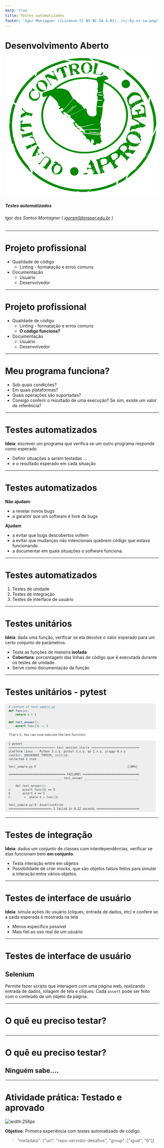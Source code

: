 ```yaml
---
marp: true
title: Testes automatizados
footer: 'Igor Montagner ![License CC BY-NC-SA 4.0](../cc-by-nc-sa.png)'
---
```


<style>
	footer {
		position: fixed;
		bottom: 10px;
		left: 1050px;
		width: 400px;
	}

	footer img {
		vertical-align: middle;
	}
</style>


Desenvolvimento Aberto
===

![100%](capa.svg)

##### Testes automatizados

###### Igor dos Santos Montagner ( [igorsm1@insper.edu.br](mailto:igorsm1@insper.edu.br) )

---

# Projeto profissional

* Qualidade de código
    * Linting - formatação e erros comuns
* Documentação
    * Usuário
    * Desenvolvedor

---

# Projeto profissional

* Qualidade de código
    * Linting - formatação e erros comuns
    * **O código funciona?**
* Documentação
    * Usuário
    * Desenvolvedor

----

# Meu programa funciona?

* Sob quais condições?
* Em quais plataformas?
* Quais operações são suportadas? 
* Consigo conferir o resultado de uma execução? Se sim, existe um valor de referência?

---

# Testes automatizados

**Ideia**: escrever um programa que verifica se um outro programa responde como esperado

* Definir situações a serem testadas ...
* e o resultado esperado em cada situação

---
# Testes automatizados

**Não ajudam**:

* a revelar novos bugs
* a garantir que um software é livre de bugs

**Ajudam**

* a evitar que bugs descobertos voltem
* a evitar que mudanças não intencionais quebrem código que estava funcionando.
* a documentar em quais situações o software funciona.

---

# Testes automatizados

1. Testes de unidade
2. Testes de integração
3. Testes de interface de usuário

---

# Testes unitários

**Ideia**: dada uma função, verificar se ela devolve o valor esperado para um certo conjunto de parâmetros. 

* Testa as funções de maneira **isolada**
* **Cobertura**: porcentagem das linhas de código que é executada durante os testes de unidade.
* Serve como documentação da função

---
# Testes unitários - pytest

![width:900px](pytest.png)

---

# Testes de integração

**Ideia**: dados um conjunto de classes com interdependências, verificar se elas funcionam bem **em conjunto**. 

* Testa interação entre em objetos
* Possibilidade de criar *mocks*, que são objetos falsos feitos para simular a interação entre vários objetos. 

----

# Testes de interface de usuário

**Ideia**: simula ações do usuário (cliques, entrada de dados, etc) e confere se a saída esperada é mostrada na tela

* Menos específico possível 
* Mais fiel ao uso real de um usuário

---

# Testes de interface de usuário


## Selenium

Permite fazer scripts que interagem com uma página web, realizando entrada de dados, rolagem de tela e cliques. Cada `assert` pode ser feito com o conteúdo de um objeto da página. 

---

# O quê eu preciso testar?

## 

---


# O quê eu preciso testar?

## Ninguém sabe.... 


----

# Atividade prática: Testado e aprovado


![width:256px](https://fonts.gstatic.com/s/i/materialicons/sentiment_very_satisfied/v4/24px.svg?download=true)

**Objetivo**: Primeira experiência com testes automatizado de código.

> "metadata": {"url": "repo-servidor-desafios", "group": ["igual", "6"]}